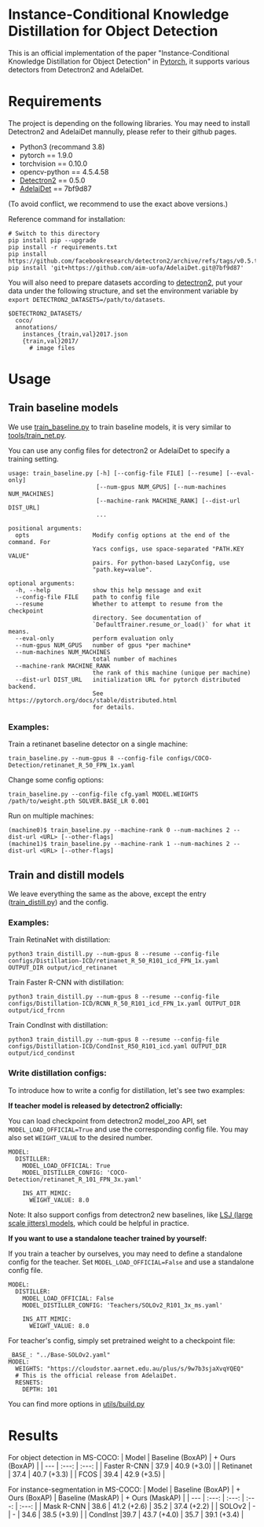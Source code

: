 # Instance-Conditional Knowledge Distillation for Object Detection
This is an official implementation of the paper "Instance-Conditional Knowledge Distillation for Object Detection" in [Pytorch](https://pytorch.org), it supports various detectors from Detectron2 and AdelaiDet. 


# Requirements
The project is depending on the following libraries. You may need to install Detectron2 and AdelaiDet mannully, please refer to their github pages.
- Python3 (recommand 3.8)
- pytorch == 1.9.0
- torchvision == 0.10.0
- opencv-python == 4.5.4.58
- [Detectron2](https://github.com/facebookresearch/detectron2) == 0.5.0
- [AdelaiDet](https://github.com/aim-uofa/AdelaiDet) == 7bf9d87 

(To avoid conflict, we recommend to use the exact above versions.)

Reference command for installation:
```
# Switch to this directory
pip install pip --upgrade
pip install -r requirements.txt
pip install https://github.com/facebookresearch/detectron2/archive/refs/tags/v0.5.tar.gz
pip install 'git+https://github.com/aim-uofa/AdelaiDet.git@7bf9d87'
```

You will also need to prepare datasets according to [detectron2](https://github.com/facebookresearch/detectron2/tree/main/datasets), put your data under the following structure, and set the environment variable by `export DETECTRON2_DATASETS=/path/to/datasets`.
```
$DETECTRON2_DATASETS/
  coco/
  annotations/
    instances_{train,val}2017.json
    {train,val}2017/
      # image files
```

# Usage
## Train baseline models
We use [train_baseline.py](./train_baseline.py) to train baseline models, it is very similar to [tools/train_net.py](https://github.com/facebookresearch/detectron2/blob/main/tools/train_net.py). 

You can use any config files for detectron2 or AdelaiDet to specify a training setting.
```
usage: train_baseline.py [-h] [--config-file FILE] [--resume] [--eval-only]
                         [--num-gpus NUM_GPUS] [--num-machines NUM_MACHINES]
                         [--machine-rank MACHINE_RANK] [--dist-url DIST_URL]
                         ...

positional arguments:
  opts                  Modify config options at the end of the command. For
                        Yacs configs, use space-separated "PATH.KEY VALUE"
                        pairs. For python-based LazyConfig, use
                        "path.key=value".

optional arguments:
  -h, --help            show this help message and exit
  --config-file FILE    path to config file
  --resume              Whether to attempt to resume from the checkpoint
                        directory. See documentation of
                        `DefaultTrainer.resume_or_load()` for what it means.
  --eval-only           perform evaluation only
  --num-gpus NUM_GPUS   number of gpus *per machine*
  --num-machines NUM_MACHINES
                        total number of machines
  --machine-rank MACHINE_RANK
                        the rank of this machine (unique per machine)
  --dist-url DIST_URL   initialization URL for pytorch distributed backend.
                        See https://pytorch.org/docs/stable/distributed.html
                        for details.
```
### Examples:

Train a retinanet baseline detector on a single machine:

```
train_baseline.py --num-gpus 8 --config-file configs/COCO-Detection/retinanet_R_50_FPN_1x.yaml
```

Change some config options:

```
train_baseline.py --config-file cfg.yaml MODEL.WEIGHTS /path/to/weight.pth SOLVER.BASE_LR 0.001
```

Run on multiple machines:
```
(machine0)$ train_baseline.py --machine-rank 0 --num-machines 2 --dist-url <URL> [--other-flags]
(machine1)$ train_baseline.py --machine-rank 1 --num-machines 2 --dist-url <URL> [--other-flags]
```

## Train and distill models
We leave everything the same as the above, except the entry ([train_distill.py](./train_distill.py)) and the config. 

### Examples:

Train RetinaNet with distillation:

```
python3 train_distill.py --num-gpus 8 --resume --config-file configs/Distillation-ICD/retinanet_R_50_R101_icd_FPN_1x.yaml OUTPUT_DIR output/icd_retinanet
```

Train Faster R-CNN with distillation:

```
python3 train_distill.py --num-gpus 8 --resume --config-file configs/Distillation-ICD/RCNN_R_50_R101_icd_FPN_1x.yaml OUTPUT_DIR output/icd_frcnn
```

Train CondInst with distillation:

```
python3 train_distill.py --num-gpus 8 --resume --config-file configs/Distillation-ICD/CondInst_R50_R101_icd.yaml OUTPUT_DIR output/icd_condinst
```

### Write distillation configs:
To introduce how to write a config for distillation, let's see two examples:

**If teacher model is released by detectron2 officially:**

You can load checkpoint from detectron2 model_zoo API, set `MODEL_LOAD_OFFICIAL=True` and use the corresponding config file. You may also set `WEIGHT_VALUE` to the desired number. 

```
MODEL:
  DISTILLER:
    MODEL_LOAD_OFFICIAL: True
    MODEL_DISTILLER_CONFIG: 'COCO-Detection/retinanet_R_101_FPN_3x.yaml'
      
    INS_ATT_MIMIC:
      WEIGHT_VALUE: 8.0
```

Note: It also support configs from detectron2 new baselines, like [LSJ (large scale jitters) models](https://github.com/facebookresearch/detectron2/blob/main/configs/new_baselines/mask_rcnn_R_101_FPN_400ep_LSJ.py), which could be helpful in practice.


**If you want to use a standalone teacher trained by yourself:**

If you train a teacher by ourselves, you may need to define a standalone config for the teacher. Set `MODEL_LOAD_OFFICIAL=False` and use a standalone config file.

``` 
MODEL:
  DISTILLER:
    MODEL_LOAD_OFFICIAL: False
    MODEL_DISTILLER_CONFIG: 'Teachers/SOLOv2_R101_3x_ms.yaml'
      
    INS_ATT_MIMIC:
      WEIGHT_VALUE: 8.0
```

For teacher's config, simply set pretrained weight to a checkpoint file:
```
_BASE_: "../Base-SOLOv2.yaml"
MODEL:
  WEIGHTS: "https://cloudstor.aarnet.edu.au/plus/s/9w7b3sjaXvqYQEQ" 
  # This is the official release from AdelaiDet.
  RESNETS:
    DEPTH: 101
```

You can find more options in [utils/build.py](utils/build.py)

# Results
For object detection in MS-COCO:
| Model         | Baseline (BoxAP)     | + Ours (BoxAP)           | 
| ---           | :---:        | :---:         |
| Faster R-CNN     | 37.9         | 40.9 (+3.0)        |
| Retinanet     | 37.4         | 40.7 (+3.3)         |
| FCOS          | 39.4         | 42.9 (+3.5)         |

For instance-segmentation in MS-COCO:
| Model         | Baseline (BoxAP)    | + Ours (BoxAP)          | Baseline (MaskAP)    | + Ours (MaskAP)          | 
| ---           | :---:        | :---:         | :---:        | :---:         |
| Mask R-CNN     | 38.6        | 41.2 (+2.6)         |  35.2 | 37.4 (+2.2) |
| SOLOv2     | - | - | 34.6 | 38.5 (+3.9) |
| CondInst        |39.7 | 43.7 (+4.0) | 35.7 | 39.1 (+3.4) |